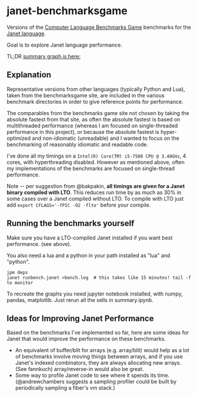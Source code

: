 # janet-benchmarksgame

Versions of the [Computer Language Benchmarks Game](https://benchmarksgame-team.pages.debian.net/benchmarksgame/index.html)
benchmarks for the [Janet language](https://janet-lang.org/).

Goal is to explore Janet language performance.

TL;DR [summary graph is here:](summary.ipynb)

## Explanation

Representative versions from other languages (typically Python and Lua),
taken from the benchmarksgame site, are included in the various benchmark
directories in order to give reference points for performance.  

The comparables from the benchmarks game site not chosen by taking
the absolute fastest from that site, as often the absolute fastest
is based on multithreaded performance (whereas I am focused on single-threaded
performance in this project), or because the absolute fastest is hyper-
optimized and non-idiomatic (unreadable) and I wanted to focus on the
benchmarking of reasonably idiomatic and readable code.

I've done all my timings on a `Intel(R) Core(TM) i5-7500 CPU @ 3.40GHz`, 4
cores, with hyperthreading disabled.  However as mentioned above, often my
implementations of the benchmarks are focused on single-thread performance.

Note -- per suggestion from @bakpakin, **all timings are given for a Janet
binary compiled with LTO**.  This reduces run time by as much as 30% in some
cases over a Janet compiled without LTO.  To compile with LTO just add
`export CFLAGS='-fPIC -O2 -flto'` before your compile.

## Running the benchmarks yourself

Make sure you have a LTO-compiled Janet installed if you want best
performance. (see above).

You also need a lua and a python in your path installed as "lua" and "python".

```
jpm deps 
janet runbench.janet >bench.log  # this takes like 15 minutes! tail -f to monitor
```

To recreate the graphs you need jupyter notebook installed, with
numpy, pandas, matplotlib.  Just rerun all the sells in summary.ipynb.

## Ideas for Improving Janet Performance

Based on the benchmarks I've implemented so far, here are some ideas for
Janet that would improve the performance on these benchmarks.

* An equivalent of buffer/blit for arrays (e.g. array/blit) would help
  as a lot of benchmarks involve moving things between arrays, and if
  you use Janet's indexed combinators, they are always allocating new
  arrays. (See fannkuch)  array/reverse-in would also be great.
* Some way to profile Janet code to see where it spends its time.
  (@andrewchambers suggests a sampling profiler could be built by
  periodically sampling a fiber's vm stack.)

